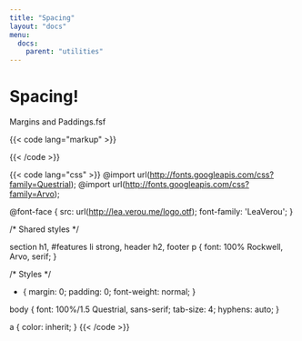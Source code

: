 ```yaml
---
title: "Spacing"
layout: "docs"
menu:
  docs:
    parent: "utilities"
---
```

# Spacing!

Margins and Paddings.fsf

{{< code lang="markup" >}}
<!DOCTYPE html>
<html lang="en">
<head>

<script>
	// Just a lil’ script to show off that inline JS gets highlighted
	window.console && console.log('foo');
</script>
<meta charset="utf-8" />
<link rel="shortcut icon" href="favicon.png" />
<title>Prism</title>
<link rel="stylesheet" href="style.css" />
<link rel="stylesheet" href="themes/prism.css" data-noprefix />
<script src="prefixfree.min.js"></script>

<script>var _gaq = [['_setAccount', 'UA-33746269-1'], ['_trackPageview']];</script>
<script src="https://www.google-analytics.com/ga.js" async></script>
</head>
<body>
{{< /code >}}

{{< code lang="css" >}}
@import url(http://fonts.googleapis.com/css?family=Questrial);
@import url(http://fonts.googleapis.com/css?family=Arvo);

@font-face {
	src: url(http://lea.verou.me/logo.otf);
	font-family: 'LeaVerou';
}

/*
 Shared styles
 */

section h1,
#features li strong,
header h2,
footer p {
	font: 100% Rockwell, Arvo, serif;
}

/*
 Styles
 */

* {
	margin: 0;
	padding: 0;
	font-weight: normal;
}

body {
	font: 100%/1.5 Questrial, sans-serif;
	tab-size: 4;
	hyphens: auto;
}

a {
	color: inherit;
}
{{< /code >}}
